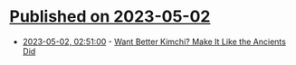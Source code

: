 # [Published on 2023-05-02](index.md)

* [2023-05-02, 02:51:00](https://soylentnews.org/article.pl?sid=23/05/01/033214&from=rss) - [Want Better Kimchi? Make It Like the Ancients Did](https://soylentnews.org/article.pl?sid=23/05/01/033214&from=rss)
